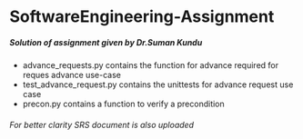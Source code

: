 # SoftwareEngineering-Assignment
##### Solution of assignment given by Dr.Suman Kundu
- advance_requests.py contains the function for advance required for reques advance use-case
- test_advance_request.py contains the unittests for advance request use case
- precon.py contains a function to verify a precondition

###### For better clarity SRS document is also uploaded
